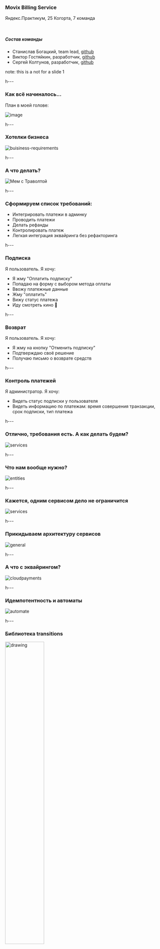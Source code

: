 ### Movix Billing Service

Яндекс.Практикум, 25 Когорта, 7 команда

<br>

##### Состав команды

-   Станислав Богацкий, team lead, [github](https://github.com/sbkubric)
-   Виктор Гостяйкин, разработчик, [github](https://github.com/Viktor-Gostyaikin)
-   Сергей Колтунов, разработчик, [github](https://github.com/dogbusiness)

note: this is a not for a slide 1

h---

### Как всё начиналось...

План в моей голове:

![image](./content/start.png)

h---

### Хотелки бизнеса

![buisiness-requirements](./content/business_requirements.png)

h---

### А что делать?

![Мем с Траволтой](https://external-content.duckduckgo.com/iu/?u=https%3A%2F%2Fmedia1.tenor.com%2Fimages%2Fc224be2073156574d456f8f3b86d927a%2Ftenor.gif%3Fitemid%3D14193582&f=1&nofb=1&ipt=e41c4371396a0e6909169de7a0817247d87712a7f3a2d709c66f9bc1d9e3ec0c&ipo=images)

[comment]: <> (Слайд для фразы "Для начала установим бизнес-требования и сформируем функциональные)
h---

### Cформируем список требований:

-   Интегрировать платежи в админку
-   Проводить платежи
-   Делать рефанды
-   Контролировать платеж
-   Легкая интеграция эквайринга без рефакторинга

h---

### Подписка

Я пользователь. Я хочу:

-   Я жму "Оплатить подписку"
-   Попадаю на форму с выбором метода оплаты
-   Ввожу платежные данные
-   Жму "оплатить"
-   Вижу статус платежа
-   Иду смотреть кино 🎥

h---

### Возврат

Я пользователь. Я хочу:

-   Я жму на кнопку "Отменить подписку"
-   Подтверждаю своё решение
-   Получаю письмо о возврате средств

h---

### Контроль платежей

Я администратор. Я хочу:

-   Видеть статус подписки у пользователя
-   Видеть информацию по платежам: время совершения транзакции, срок подписки, тип платежа

h---

[comment]: <> (Сервисы)

### Отлично, требования есть. А как делать будем?

![services](https://avatars.mds.yandex.net/i?id=71c84134dc73feeb9bb47bb24a798052a9361a07-10092505-images-thumbs&n=13)

h---

### Что нам вообще нужно?

![entities](./content/entities.png)

h---

### Кажется, одним сервисом дело не ограничится

![services](./content/services.svg)

h---

### Прикидываем архитектуру сервисов

![general](./content/general.svg)

h---

### А что с эквайрингом?

![cloudpayments](https://sovmart.ru/images/swjprojects/projects/2/ru-RU/cover.png)

h---

### Идемпотентность и автоматы

![automate](./content/automate.jpeg)

h---

### Библиотека transitions

<img src="./content/transitions.png" alt="drawing" width="50%" height="50%">

[pytransitions/transitions](https://github.com/pytransitions/transitions)

h---

### Начнем с данных

![data](https://avatars.mds.yandex.net/i?id=0ff0a7a78a4c6c7c209b89295a0ea563_l-4304125-images-thumbs&n=13)

h---

### Схема данных: биллинг

![payments-schema](./content/payments_schema.drawio.svg)

note: Сережа:
Привет. Как уже было сказано, меня зовутСергей и я один из разработчиков в этой команде.
Я хочу рассказать про схему данных для сервиса биллинга.

Пожалуй, главная таблица - Invoice. В ней хранятся все платежи, созданные subscription-api.
Здесь вопросы может вызвать только transaction_id - поле текстовое, потому что мы не знаем какой тип хранит у себя и отдает нам
тот или иной эквайринг. Мы решили оставаться гибкими и записывать айди в это универсальное поле.

Таблица рефанд существует для записи возвратов.
Возврат невозможен без существующего платежа, поэтому здесь есть FK для invoice_id.
Так же записывается transaction_id (возврат это ведь тоже транзакция у эквайринга)

Таблица acquiring_log предназначена для фиксации всех транзакций, проходящих в эквайринге.
Там мы записываем любую транзакцию и все возможные данные, получаемые от эквайринга:
номер транзакции, код который он нам вернул и сообщение.

h---

### Схема данных: подписки

![sub-schema](./content/sub_schema.drawio.svg)

h---

### Что происходит при подписке?

<img src="./content/payments_1.png" alt="drawing" width="70%" height="70%"/>

h---

### Детальные схемы хуков платежа

  <div style="display: flex; flex-direction: row;">
    <img src="./content/payments_2.png" alt="drawing" width="50%" height="50%"/>
    <img src="./content/payments_3.png" alt="drawing" width="50%" height="50%"/>
  </div>
h---

### Что происходит при возврате

<img src="./content/refunds_v2.drawio.svg" alt="drawing" width="78%" height="75%"/>

note: Сережа:
Я решил объединить вебхук от эквайринга и универсальный эндпоинт от нашего subscriptions-api в одну схему.

Сначала успешный сценарий:
От клиента передается запрос на возврат в subscriptions-api, затем по внутреннему эндпоинту в биллинг.
Биллинг находит платеж по которому хотят сделать возврат и создает запись в таблицу Refund. На этом же этапе проверяем есть ли уже возврат по этому платежу.
Если все хорошо, создаем платеж в статусе pending и отправляем эквайеру.
Если эквайер ответил чем-то кроме 200, фейлим платеж (меняем статус на фейлд) и заносим невыполненную транзакцию в acquiring_log.

h---

### Процесс биллинга

```python3
class BillingProcessABC(asyncio.AsyncMachine, mixins.TableMixin, abc.ABC):
    def __init__(
        self, *args, aquiring_provider: protocols.AcquiringProviderProtocol, **kwargs
    ):
        self._transaction_id: str | None = None
        self._status: str | None = None
        self._session: asql.AsyncSession | None = None
        self._locked_entry: db.Invoice | db.Refund | None = None
        self._entry_id: uuid.UUID | None = None
        self._acquiring_provider: protocols.AcquiringProviderProtocol = (
            aquiring_provider
        )
        super().__init__(*args, **kwargs)

    async def _before_change(self, event: transitions.EventData):
        if not self.table is None or (
            self._entry_id is None and self._transaction_id is None
        ):
            return

        self._session = db_session.get()
        if self._entry_id:
            result = await self._session.execute(
                sql.Select(self.table)
                .where(self.table.id == self._entry_id)
                .with_for_update()  # TODO : explore timeout possibilites
            )
            self._locked_entry = typing.cast(
                db.Invoice | db.Refund | None, result.one_or_none()
            )
            return

        result = await self._session.execute(
            sql.Select(self.table)
            .where(
                sql.and_(
                    self.table.aquiring_provider == self._acquiring_provider.title,
                    self.table.transaction_id == self._transaction_id,
                )
            )
            .with_for_update()
        )
        self._locked_entry = result.one_or_none()  # type: ignore

    async def get_pid(self) -> uuid.UUID:
        if self._entry_id is None:
            raise exc.NotFoundError
        return self._entry_id

    async def _after_change(self, event: transitions.EventData):
        if (
            self._entry_id is None
            or self._session is None
            or self._locked_entry is None
        ):
            return
        await self._session.commit()
        self._session = None
        self._locked_entry = None

    async def _store(self, event: transitions.EventData):
        if self._entry_id is None or self._locked_entry is None:
            raise exc.LogicError
        self._locked_entry.process = pickle.dumps(self)
        statement = sql.update(self.table).where(self.table.id == self._entry_id)
        await self._session.execute(statement, (self._locked_entry,))  # type: ignore

    @abc.abstractmethod
    async def on_exception(self, event: transitions.EventData):
        ...
```

h---

### Процесс платежа

```python
class InvoiceProcessABC(BillingProcessABC, mixins.InvoiceTableMixin, abc.ABC):
    def __init__(self, *args, **kwargs):
        states = enums.InvoiceStates
        self._locked_entry: db.Invoice | None = None
        self.table = self.__class__.table
        super().__init__(
            self,
            *args,
            states=states,
            initial=enums.InvoiceStates.NONE,
            send_event=True,
            before_state_change=self._before_change,
            after_state_change=self._after_change,
            **kwargs,
        )
        self.add_transition('store', list(enums.InvoiceStates), '=', after=self._store)
        self.add_transition(
            'create',
            enums.InvoiceStates.NONE,
            enums.InvoiceStates.CREATED,
            before=self._before_create,
            after=self._after_create,
        )
        self.add_transition(
            'check',
            enums.InvoiceStates.CREATED,
            enums.InvoiceStates.PENDING,
            before=self._before_check,
            after=self._after_check,
            conditions=self._is_locked,
        )
        self.add_transition(
            'pay',
            enums.InvoiceStates.PENDING,
            enums.InvoiceStates.PAID,
            before=self._before_pay,
            after=self._after_pay,
            conditions=self._is_locked,
        )
        self.add_transition(
            'cancel',
            [enums.InvoiceStates.CREATED, enums.InvoiceStates.PAID],
            enums.InvoiceStates.CANCELED,
            before=self._before_cancel,
            after=self._after_cancel,
            conditions=self._is_locked,
        )
        self.add_transition(
            'fail',
            [enums.InvoiceStates.CREATED, enums.InvoiceStates.PAID],
            enums.InvoiceStates.FAILED,
            before=self._before_fail,
            after=self._after_fail,
            conditions=self._is_locked,
        )

    def _is_locked(self) -> bool:
        return bool(self._locked_entry)

```

h---

### Процесс возврата

```python
class RefundProcessABC(mixins.RefundTableMixin, BillingProcessABC, abc.ABC):
    table = db.Refund

    def __init__(self, *args, **kwargs):
        states = enums.RefundStates
        self._locked_entry: db.Refund | None = None
        super().__init__(
            self,
            *args,
            states=states,
            initial=enums.RefundStates.NONE,
            send_event=True,
            before_state_change=self._before_change,
            after_state_change=self._after_change,
            **kwargs,
        )
        self.add_transition('store', list(enums.InvoiceStates), '=', after=self._store)
        self.add_transition(
            'create',
            enums.RefundStates.NONE,
            enums.RefundStates.CREATED,
            before=self._before_create,
            after=self._after_create,
        )
        self.add_transition(
            'register',
            enums.RefundStates.CREATED,
            enums.RefundStates.PENDING,
            before=self._before_register,
            after=self._after_register,
            conditions=[self._is_locked],
        )
        self.add_transition(
            'refunded',
            enums.RefundStates.PENDING,
            enums.RefundStates.REFUNDED,
            prepare=self._lock,
            before=self._before_refund,
            after=self._after_refund,
            conditions=self._is_locked,
        )
        self.add_transition(
            'fail',
            [enums.RefundStates.CREATED, enums.RefundStates.PENDING],
            enums.RefundStates.FAILED,
            prepare=self._lock,
            before=self._before_fail,
            after=self._after_fail,
            conditions=self._is_locked,
        )

    async def _find_acquirer(self, event: transitions.EventData):
        ...

    def _is_locked(self, *args, **kwargs) -> bool:
        return bool(self._locked_entry)
```

h---

[comment]: <> (Демо)

### А теперь смотрим!

[comment]: <> (![](content/my_video.mov))

[Демка биллинга](https://www.youtube.com/watch?v=dQw4w9WgXcQ&pp=ygUncmljayBhc3RsZXkgbmV2ZXIgZ29ubmEgZ2l2ZSB5b3UgdXAgb2xk)

h---

### Что не успели?

-   сервис подписок (готов только barebone и пара эндпойнтов)

h---

### Что можно улучшить?

-   рекуррентные платежи
-   Event-driven общение между сервисами

h---

### Вопросы?
